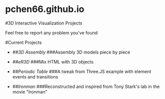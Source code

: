 pchen66.github.io
=================
#3D Interactive Visualization Projects

Feel free to report any problem you've found


#Current Projects

* ##*3D Assembly*
###Assembly 3D models piece by piece

* ##*eR3D*
###Mix HTML with 3D objects

* ##*Periodic Table*
###A tweak from Three.JS example with element events and transitions

* ##*Ironman*
###Reconstructed and inspired from Tony Stark's lab in the movie "Ironman"

